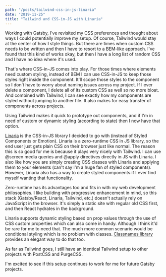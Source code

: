 ```yaml
---
path: "/posts/tailwind-css-in-js-linaria"
date: "2019-11-25"
title: "Tailwind and CSS-in-JS with Linaria"
---
```

Working with Gatsby, I've revisited my CSS preferences and thought about ways I could potentially improve my setup. Of course, Tailwind would stay at the center of how I style things. But there are times when custom CSS needs to be written and then I have to resort to a BEM-like approach. I've found that this kind of works okay, but then I have a long list of random CSS and I have no idea where it's used. 

That's where CSS-in-JS comes into play. For those times where elements need custom styling, instead of BEM I can use CSS-in-JS to keep those styles right inside the component. It'll scope those styles to the component so I don't have to worry about naming issues across my project. If I ever delete a component, I delete all of its custom CSS as well so no more bloat. And combined with Tailwind, I can see exactly how my components are styled without jumping to another file. It also makes for easy transfer of components across projects. 

Using Tailwind makes it quick to prototype out components, and if I'm in need of custom or dynamic styling (according to state) then I now have that option. 

[Linaria](https://linaria.now.sh/) is the CSS-in-JS library I decided to go with (instead of Styled Components or Emotion). Linaria is a zero-runtime CSS in JS library, so the end user just gets plain CSS on their browser just like normal. The reason this is so good for me is because it plays very nicely with Tailwind. I can use @screen media queries and @apply directives directly in JS with Linaria. I also like how you are simply creating CSS classes with Linaria and applying them to your elements (can't say I'm a huge fan of styled components). However, Linaria also has a way to create styled components if I ever find myself wanting that functionality. 

Zero-runtime has its advantages too and fits in with my web development philosophies. I like building with progressive enhancement in mind, so this stack (Gatsby/React, Linaria, Tailwind, etc.) doesn't actually rely on JavaScript in the browser. It's simply a static site with regular old CSS first, and then React hydrates in the background. 

Linaria supports dynamic styling based on prop values through the use of CSS custom properties which can also come in handy. Although I think it'd be rare for me to need that. The much more common scenario would be conditional styling which is no problem with classes. [Classnames library](https://github.com/JedWatson/classnames) provides an elegant way to do that too.  

As far as Tailwind goes, I still have an identical Tailwind setup to other projects with PostCSS and PurgeCSS. 

I'm excited to see if this setup continues to work for me for future Gatsby projects.